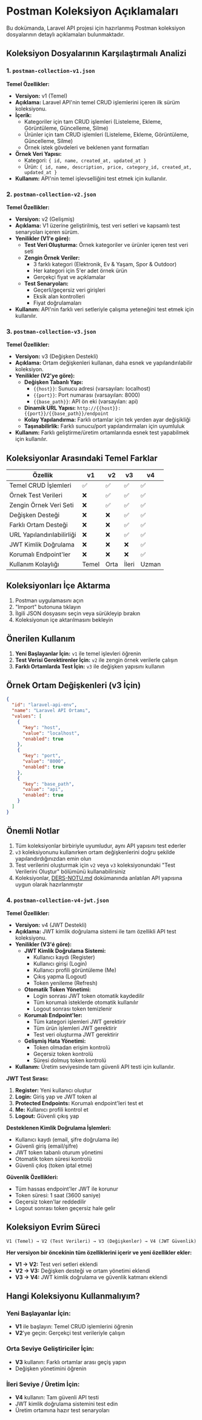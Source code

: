 # Postman Koleksiyon Açıklamaları

Bu dokümanda, Laravel API projesi için hazırlanmış Postman koleksiyon dosyalarının detaylı açıklamaları bulunmaktadır.

## Koleksiyon Dosyalarının Karşılaştırmalı Analizi

### 1. `postman-collection-v1.json`

**Temel Özellikler:**

- **Versiyon:** v1 (Temel)
- **Açıklama:** Laravel API'nin temel CRUD işlemlerini içeren ilk sürüm koleksiyonu.
- **İçerik:**
  - Kategoriler için tam CRUD işlemleri (Listeleme, Ekleme, Görüntüleme, Güncelleme, Silme)
  - Ürünler için tam CRUD işlemleri (Listeleme, Ekleme, Görüntüleme, Güncelleme, Silme)
  - Örnek istek gövdeleri ve beklenen yanıt formatları
- **Örnek Veri Yapısı:**
  - Kategori: `{ id, name, created_at, updated_at }`
  - Ürün: `{ id, name, description, price, category_id, created_at, updated_at }`
- **Kullanım:** API'nin temel işlevselliğini test etmek için kullanılır.

### 2. `postman-collection-v2.json`

**Temel Özellikler:**

- **Versiyon:** v2 (Gelişmiş)
- **Açıklama:** V1 üzerine geliştirilmiş, test veri setleri ve kapsamlı test senaryoları içeren sürüm.
- **Yenilikler (V1'e göre):**
  - **Test Veri Oluşturma:** Örnek kategoriler ve ürünler içeren test veri seti
  - **Zengin Örnek Veriler:**
    - 3 farklı kategori (Elektronik, Ev & Yaşam, Spor & Outdoor)
    - Her kategori için 5'er adet örnek ürün
    - Gerçekçi fiyat ve açıklamalar
  - **Test Senaryoları:**
    - Geçerli/geçersiz veri girişleri
    - Eksik alan kontrolleri
    - Fiyat doğrulamaları
- **Kullanım:** API'nin farklı veri setleriyle çalışma yeteneğini test etmek için kullanılır.

### 3. `postman-collection-v3.json`

**Temel Özellikler:**

- **Versiyon:** v3 (Değişken Destekli)
- **Açıklama:** Ortam değişkenleri kullanan, daha esnek ve yapılandırılabilir koleksiyon.
- **Yenilikler (V2'ye göre):**
  - **Değişken Tabanlı Yapı:**
    - `{{host}}`: Sunucu adresi (varsayılan: localhost)
    - `{{port}}`: Port numarası (varsayılan: 8000)
    - `{{base_path}}`: API ön eki (varsayılan: api)
  - **Dinamik URL Yapısı:** `http://{{host}}:{{port}}/{{base_path}}/endpoint`
  - **Kolay Yapılandırma:** Farklı ortamlar için tek yerden ayar değişikliği
  - **Taşınabilirlik:** Farklı sunucu/port yapılandırmaları için uyumluluk
- **Kullanım:** Farklı geliştirme/üretim ortamlarında esnek test yapabilmek için kullanılır.

## Koleksiyonlar Arasındaki Temel Farklar

| Özellik                    | v1    | v2   | v3    | v4    |
| -------------------------- | ----- | ---- | ----- | ----- |
| Temel CRUD İşlemleri       | ✅    | ✅   | ✅    | ✅    |
| Örnek Test Verileri        | ❌    | ✅   | ✅    | ✅    |
| Zengin Örnek Veri Seti     | ❌    | ✅   | ✅    | ✅    |
| Değişken Desteği           | ❌    | ❌   | ✅    | ✅    |
| Farklı Ortam Desteği       | ❌    | ❌   | ✅    | ✅    |
| URL Yapılandırılabilirliği | ❌    | ❌   | ✅    | ✅    |
| JWT Kimlik Doğrulama       | ❌    | ❌   | ❌    | ✅    |
| Korumalı Endpoint'ler      | ❌    | ❌   | ❌    | ✅    |
| Kullanım Kolaylığı         | Temel | Orta | İleri | Uzman |

## Koleksiyonları İçe Aktarma

1. Postman uygulamasını açın
2. "Import" butonuna tıklayın
3. İlgili JSON dosyasını seçin veya sürükleyip bırakın
4. Koleksiyonun içe aktarılmasını bekleyin

## Önerilen Kullanım

1. **Yeni Başlayanlar İçin:** `v1` ile temel işlevleri öğrenin
2. **Test Verisi Gerektirenler İçin:** `v2` ile zengin örnek verilerle çalışın
3. **Farklı Ortamlarda Test İçin:** `v3` ile değişken yapısını kullanın

## Örnek Ortam Değişkenleri (v3 İçin)

```json
{
  "id": "laravel-api-env",
  "name": "Laravel API Ortamı",
  "values": [
    {
      "key": "host",
      "value": "localhost",
      "enabled": true
    },
    {
      "key": "port",
      "value": "8000",
      "enabled": true
    },
    {
      "key": "base_path",
      "value": "api",
      "enabled": true
    }
  ]
}
```

## Önemli Notlar

1. Tüm koleksiyonlar birbiriyle uyumludur, aynı API yapısını test ederler
2. `v3` koleksiyonunu kullanırken ortam değişkenlerini doğru şekilde yapılandırdığınızdan emin olun
3. Test verilerini oluşturmak için `v2` veya `v3` koleksiyonundaki "Test Verilerini Oluştur" bölümünü kullanabilirsiniz
4. Koleksiyonlar, [DERS-NOTU.md](./DERS-NOTU.md) dokümanında anlatılan API yapısına uygun olarak hazırlanmıştır

### 4. `postman-collection-v4-jwt.json`

**Temel Özellikler:**

- **Versiyon:** v4 (JWT Destekli)
- **Açıklama:** JWT kimlik doğrulama sistemi ile tam özellikli API test koleksiyonu.
- **Yenilikler (V3'é göre):**
  - **JWT Kimlik Doğrulama Sistemi:**
    - Kullanıcı kaydı (Register)
    - Kullanıcı girişi (Login)
    - Kullanıcı profili görüntüleme (Me)
    - Çıkış yapma (Logout)
    - Token yenileme (Refresh)
  - **Otomatik Token Yönetimi:**
    - Login sonrası JWT token otomatik kaydedilir
    - Tüm korumalı isteklerde otomatik kullanılır
    - Logout sonrası token temizlenir
  - **Korumalı Endpoint'ler:**
    - Tüm kategori işlemleri JWT gerektirir
    - Tüm ürün işlemleri JWT gerektirir
    - Test veri oluşturma JWT gerektirir
  - **Gelişmiş Hata Yönetimi:**
    - Token olmadan erişim kontrolü
    - Geçersiz token kontrolü
    - Süresi dolmuş token kontrolü
- **Kullanım:** Üretim seviyesinde tam güvenli API testi için kullanılır.

**JWT Test Sırası:**

1. **Register:** Yeni kullanıcı oluştur
2. **Login:** Giriş yap ve JWT token al
3. **Protected Endpoints:** Korumalı endpoint'leri test et
4. **Me:** Kullanıcı profili kontrol et
5. **Logout:** Güvenli çıkış yap

**Desteklenen Kimlik Doğrulama İşlemleri:**

- Kullanıcı kaydı (email, şifre doğrulama ile)
- Güvenli giriş (email/şifre)
- JWT token tabanlı oturum yönetimi
- Otomatik token süresi kontrolü
- Güvenli çıkış (token iptal etme)

**Güvenlik Özellikleri:**

- Tüm hassas endpoint'ler JWT ile korunur
- Token süresi: 1 saat (3600 saniye)
- Geçersiz token'lar reddedilir
- Logout sonrası token geçersiz hale gelir

## Koleksiyon Evrim Süreci

```
V1 (Temel) → V2 (Test Verileri) → V3 (Değişkenler) → V4 (JWT Güvenlik)
```

**Her versiyon bir öncekinin tüm özelliklerini içerir ve yeni özellikler ekler:**

- **V1 → V2:** Test veri setleri eklendi
- **V2 → V3:** Değişken desteği ve ortam yönetimi eklendi
- **V3 → V4:** JWT kimlik doğrulama ve güvenlik katmanı eklendi

## Hangi Koleksiyonu Kullanmalıyım?

### Yeni Başlayanlar İçin:

- **V1** ile başlayın: Temel CRUD işlemlerini öğrenin
- **V2**'ye geçin: Gerçekçi test verileriyle çalışın

### Orta Seviye Geliştiriciler İçin:

- **V3** kullanın: Farklı ortamlar arası geçiş yapın
- Değişken yönetimini öğrenin

### İleri Seviye / Üretim İçin:

- **V4** kullanın: Tam güvenli API testi
- JWT kimlik doğrulama sistemini test edin
- Üretim ortamına hazır test senaryoları
